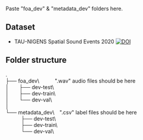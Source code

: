Paste "foa_dev" & "metadata_dev" folders here.

## Dataset
* TAU-NIGENS Spatial Sound Events 2020 [![DOI](https://zenodo.org/badge/DOI/10.5281/zenodo.4064792.svg)](https://doi.org/10.5281/zenodo.4064792)

## Folder structure   
.   
├── foa_dev\   ".wav" audio files should be here   
│  ├── dev-test\      
│  ├── dev-train\     
│  └── dev-val\   
│   
└── metadata_dev\ ".csv" label files should be here   
   ├── dev-test\      
   ├── dev-train\     
   └── dev-val\   
   
